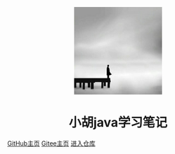 <p align="center">
<img src="README.assets/20210908225820.jpg" width="200" height="200"/>
</p>
<h1 align="center">小胡java学习笔记</h1>

[GitHub主页](https://github.com/ScripturesHu)    [Gitee主页](https://gitee.com/kiki98)   [进入仓库](#kiki) 

